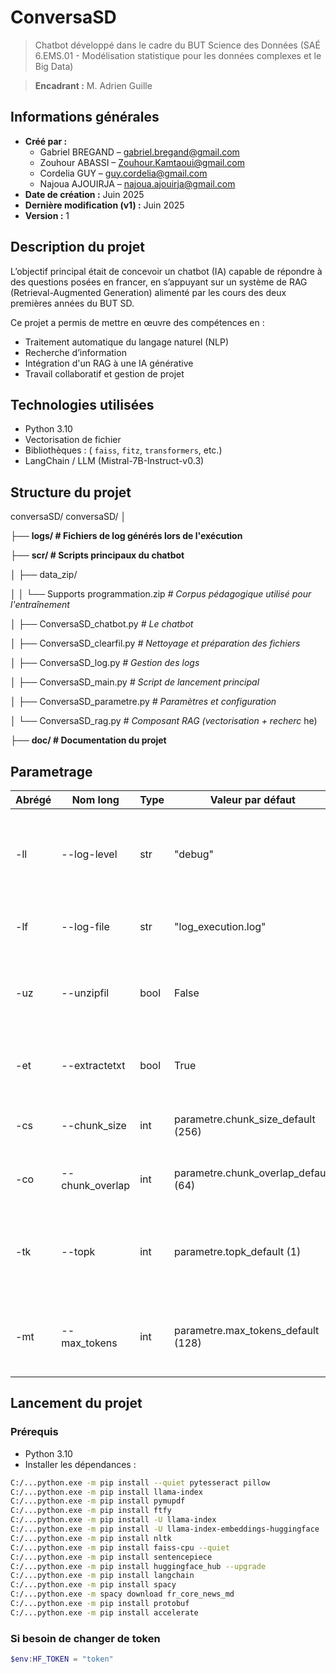 <!--
---------------------------------------------------------
 ▄▀▄▄▄▄   ▄▀▀▀▀▄   ▄▀▀▄ ▀▄  ▄▀▀▄ ▄▀▀▄  ▄▀▀█▄▄▄▄  ▄▀▀▄▀▀▀▄  ▄▀▀▀▀▄  ▄▀▀█▄   ▄▀▀▀▀▄  ▄▀▀█▄▄  
█ █    ▌ █      █ █  █ █ █ █   █    █ ▐  ▄▀   ▐ █   █   █ █ █   ▐ ▐ ▄▀ ▀▄ █ █   ▐ █ ▄▀   █
▐ █      █      █ ▐  █  ▀█ ▐  █    █    █▄▄▄▄▄  ▐  █▀▀█▀     ▀▄     █▄▄▄█    ▀▄   ▐ █    █ 
  █      ▀▄    ▄▀   █   █     █   ▄▀    █    ▌   ▄▀    █  ▀▄   █   ▄▀   █ ▀▄   █    █    █  
 ▄▀▄▄▄▄▀   ▀▀▀▀   ▄▀   █       ▀▄▀     ▄▀▄▄▄▄   █     █    █▀▀▀   █   ▄▀   █▀▀▀    ▄▀▄▄▄▄▀ 
█     ▐           █    ▐               █    ▐   ▐     ▐    ▐      ▐   ▐    ▐      █     ▐ 
▐                 ▐                    ▐                                          ▐        
----------------------------------------------------------   
-->   
# ConversaSD
> Chatbot développé dans le cadre du BUT Science des Données (SAÉ 6.EMS.01 - Modélisation statistique pour les données complexes et le Big Data)

> **Encadrant :** M. Adrien Guille  
## Informations générales

- **Créé par :** 
  - Gabriel BREGAND – [gabriel.bregand@gmail.com](mailto:gabriel.bregand@gmail.com)
  - Zouhour ABASSI – [Zouhour.Kamtaoui@gmail.com](mailto:Zouhour.Kamtaoui@gmail.com)
  - Cordelia GUY – [guy.cordelia@gmail.com](mailto:guy.cordelia@gmail.com)
  - Najoua AJOUIRJA – [najoua.ajouirja@gmail.com](mailto:najoua.ajouirja@gmail.com)
- **Date de création :** Juin 2025  
- **Dernière modification (v1) :** Juin 2025  
- **Version :** 1  

## Description du projet


L’objectif principal était de concevoir un chatbot (IA) capable de répondre à des questions posées en francer, en s’appuyant sur un système de RAG (Retrieval-Augmented Generation) alimenté par les cours des deux premières années du BUT SD.

Ce projet a permis de mettre en œuvre des compétences en :
- Traitement automatique du langage naturel (NLP)
- Recherche d’information
- Intégration d'un RAG à une IA générative
- Travail collaboratif et gestion de projet

## Technologies utilisées

- Python 3.10
- Vectorisation de fichier
- Bibliothèques : ( `faiss`, `fitz`, `transformers`, etc.)
- LangChain / LLM (Mistral-7B-Instruct-v0.3)

## Structure du projet

conversaSD/
conversaSD/
│

├── **logs/ # Fichiers de log générés lors de l'exécution**

├── **scr/ # Scripts principaux du chatbot**

│ ├── data_zip/

│ │ └── Supports programmation.zip *# Corpus pédagogique utilisé pour l'entraînement*

│ ├── ConversaSD_chatbot.py *# Le chatbot*

│ ├── ConversaSD_clearfil.py *# Nettoyage et préparation des fichiers*

│ ├── ConversaSD_log.py *# Gestion des logs*

│ ├── ConversaSD_main.py *# Script de lancement principal*

│ ├── ConversaSD_parametre.py *# Paramètres et configuration*

│ └── ConversaSD_rag.py *# Composant RAG (vectorisation + recherc*
he)


├── **doc/ # Documentation du projet**

## Parametrage 

| Abrégé | Nom long       | Type | Valeur par défaut                      | Description                                                                 |
|--------|----------------|------|----------------------------------------|-----------------------------------------------------------------------------|
| -ll    | --log-level    | str  | "debug"                                | Niveau de journalisation à adopter. Choix possibles : debug, info, warning, error, critical. |
| -lf    | --log-file     | str  | "log_execution.log"                    | Nom du fichier dans lequel les logs seront enregistrés.                    |
| -uz    | --unzipfil     | bool | False                                  | Si True, décompresse automatiquement les fichiers ZIP dans le dossier prévu. |
| -et    | --extractetxt  | bool | True                                   | Si True, extrait et convertit les fichiers PDF, CSV, etc. en texte brut .txt. |
| -cs    | --chunk_size   | int  | parametre.chunk_size_default (256)     | Nombre de tokens par segment de texte (chunk).                             |
| -co    | --chunk_overlap| int  | parametre.chunk_overlap_default (64)   | Chevauchement en tokens entre deux segments consécutifs.                   |
| -tk    | --topk         | int  | parametre.topk_default (1)             | Nombre de segments (chunks) les plus pertinents à utiliser pour générer la réponse. |
| -mt    | --max_tokens   | int  | parametre.max_tokens_default (128)     | Nombre maximum de tokens autorisés dans une réponse générée par le chatbot. |


## Lancement du projet

### Prérequis

- Python 3.10
- Installer les dépendances :

```bash
C:/...python.exe -m pip install --quiet pytesseract pillow
C:/...python.exe -m pip install llama-index
C:/...python.exe -m pip install pymupdf
C:/...python.exe -m pip install ftfy
C:/...python.exe -m pip install -U llama-index
C:/...python.exe -m pip install -U llama-index-embeddings-huggingface
C:/...python.exe -m pip install nltk
C:/...python.exe -m pip install faiss-cpu --quiet
C:/...python.exe -m pip install sentencepiece
C:/...python.exe -m pip install huggingface_hub --upgrade
C:/...python.exe -m pip install langchain
C:/...python.exe -m pip install spacy
C:/...python.exe -m spacy download fr_core_news_md
C:/...python.exe -m pip install protobuf
C:/...python.exe -m pip install accelerate
```

### Si besoin de changer de token 

```powershell
$env:HF_TOKEN = "token"
```
